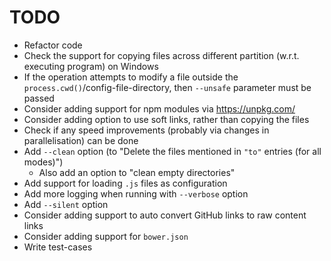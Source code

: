 # TODO

* Refactor code
* Check the support for copying files across different partition (w.r.t. executing program) on Windows
* If the operation attempts to modify a file outside the `process.cwd()`/config-file-directory, then `--unsafe` parameter must be passed
* Consider adding support for npm modules via https://unpkg.com/
* Consider adding option to use soft links, rather than copying the files
* Check if any speed improvements (probably via changes in parallelisation) can be done
* Add `--clean` option (to "Delete the files mentioned in `"to"` entries (for all modes)")
  * Also add an option to "clean empty directories"
* Add support for loading `.js` files as configuration
* Add more logging when running with `--verbose` option
* Add `--silent` option
* Consider adding support to auto convert GitHub links to raw content links
* Consider adding support for `bower.json`
* Write test-cases
